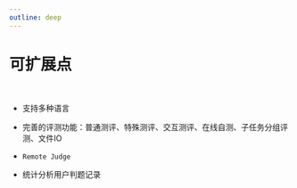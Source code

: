 ```yaml
---
outline: deep
---
```


# 可扩展点

<br>

- 支持多种语言

- 完善的评测功能：普通测评、特殊测评、交互测评、在线自测、子任务分组评测、文件IO

- `Remote Judge`

- 统计分析用户判题记录
